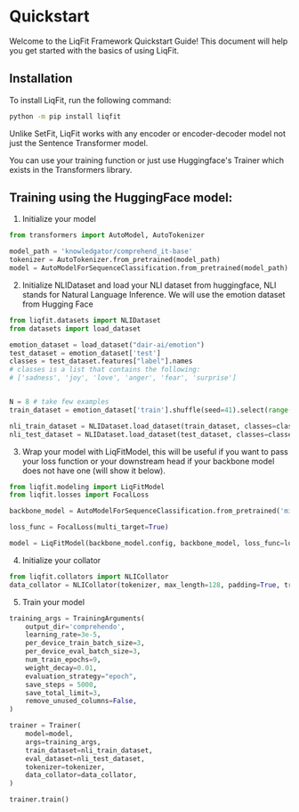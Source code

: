 # Quickstart

Welcome to the LiqFit Framework Quickstart Guide! This document will help you get started with the basics of using LiqFit.


## Installation

To install LiqFit, run the following command:

```bash
python -m pip install liqfit
```
Unlike SetFit, LiqFit works with any encoder or encoder-decoder model not just the Sentence Transformer model.

You can use your training function or just use Huggingface's Trainer which exists in the Transformers library.

## Training using the HuggingFace model:
1. Initialize your model
```python
from transformers import AutoModel, AutoTokenizer

model_path = 'knowledgator/comprehend_it-base'
tokenizer = AutoTokenizer.from_pretrained(model_path)
model = AutoModelForSequenceClassification.from_pretrained(model_path)
```
2. Initialize NLIDataset and load your NLI dataset from huggingface, NLI stands for Natural Language Inference. We will use the emotion dataset from Hugging Face
```python
from liqfit.datasets import NLIDataset
from datasets import load_dataset

emotion_dataset = load_dataset("dair-ai/emotion")
test_dataset = emotion_dataset['test']
classes = test_dataset.features["label"].names
# classes is a list that contains the following:
# ['sadness', 'joy', 'love', 'anger', 'fear', 'surprise']


N = 8 # take few examples
train_dataset = emotion_dataset['train'].shuffle(seed=41).select(range(len(classes)*N))

nli_train_dataset = NLIDataset.load_dataset(train_dataset, classes=classes)
nli_test_dataset = NLIDataset.load_dataset(test_dataset, classes=classes)
```
3. Wrap your model with LiqFitModel, this will be useful if you want to pass your loss function or your downstream head if your backbone model does not have one (will show it below).
```python
from liqfit.modeling import LiqFitModel
from liqfit.losses import FocalLoss

backbone_model = AutoModelForSequenceClassification.from_pretrained('microsoft/deberta-v3-xsmall')

loss_func = FocalLoss(multi_target=True)

model = LiqFitModel(backbone_model.config, backbone_model, loss_func=loss_func)
```
4. Initialize your collator
```python
from liqfit.collators import NLICollator
data_collator = NLICollator(tokenizer, max_length=128, padding=True, truncation=True)
```
5. Train your model
```python
training_args = TrainingArguments(
    output_dir='comprehendo',
    learning_rate=3e-5,
    per_device_train_batch_size=3,
    per_device_eval_batch_size=3,
    num_train_epochs=9,
    weight_decay=0.01,
    evaluation_strategy="epoch",
    save_steps = 5000,
    save_total_limit=3,
    remove_unused_columns=False,
)

trainer = Trainer(
    model=model,
    args=training_args,
    train_dataset=nli_train_dataset,
    eval_dataset=nli_test_dataset,
    tokenizer=tokenizer,
    data_collator=data_collator,
)

trainer.train()
```
